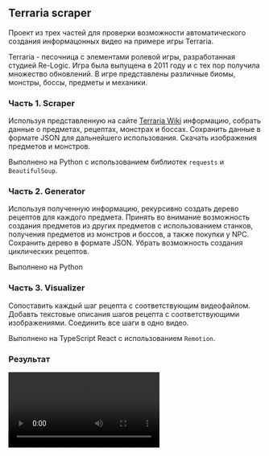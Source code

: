 ## Terraria scraper
Проект из трех частей для проверки возможности автоматического создания информацонных видео на примере игры Terraria.

Terraria - песочница с элементами ролевой игры, разработанная студией Re-Logic. Игра была выпущена в 2011 году и с тех пор получила множество обновлений. В игре представлены различные биомы, монстры, боссы, предметы и механики.

### Часть 1. Scraper
Используя представленную на сайте [Terraria Wiki](https://terraria.fandom.com/wiki/) информацию, собрать данные о предметах, рецептах, монстрах и боссах. Сохранить данные в формате JSON для дальнейшего использования. Скачать изображения предметов и монстров.

Выполнено на Python с использованием библиотек `requests` и `BeautifulSoup`.

### Часть 2. Generator
Используя полученную информацию, рекурсивно создать дерево рецептов для каждого предмета. Принять во внимание возможность создания предметов из других предметов с использованием станков, получения предметов из монстров и боссов, а также покупки у NPC. Сохранить дерево в формате JSON. Убрать возможность создания циклических рецептов.

Выполнено на Python

### Часть 3. Visualizer
Сопоставить каждый шаг рецепта с соответствующим видеофайлом. Добавть текстовые описания шагов рецепта с соответствующими изображениями. Соединить все шаги в одно видео.

Выполнено на TypeScript React с использованием `Remotion`.

### Результат

<video src="Excalibur.mp4">